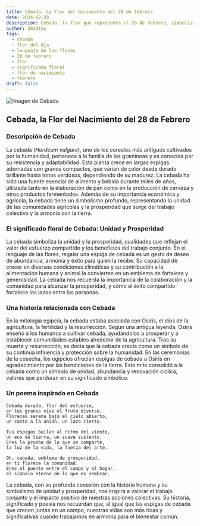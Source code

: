 ```yaml
---
title: Cebada, La Flor del Nacimiento del 28 de febrero
date: 2024-02-28
description: Cebada, la flor que representa el 28 de febrero, simboliza Unidad y prosperidad. Descubre su fascinante historia, significado en el lenguaje de las flores y una poesía que celebra su belleza.
author: 365días
tags:
  - cebada
  - flor del día
  - lenguaje de las flores
  - 28 de febrero
  - flor
  - significado floral
  - flor de nacimiento
  - febrero
draft: false
---
```


![Imagen de Cebada](https://cdn.pixabay.com/photo/2018/03/19/20/20/wheat-3241114_640.jpg#center)


## Cebada, la Flor del Nacimiento del 28 de Febrero

### Descripción de Cebada

La cebada (_Hordeum vulgare_), uno de los cereales más antiguos cultivados por la humanidad, pertenece a la familia de las gramíneas y es conocida por su resistencia y adaptabilidad. Esta planta crece en largas espigas adornadas con granos compactos, que varían de color desde dorado brillante hasta tonos verdosos, dependiendo de su madurez. La cebada ha sido una fuente esencial de alimento y bebida durante miles de años, utilizada tanto en la elaboración de pan como en la producción de cerveza y otros productos fermentados. Además de su importancia económica y agrícola, la cebada tiene un simbolismo profundo, representando la unidad de las comunidades agrícolas y la prosperidad que surge del trabajo colectivo y la armonía con la tierra.

### El significado floral de Cebada: Unidad y Prosperidad

La cebada simboliza la unidad y la prosperidad, cualidades que reflejan el valor del esfuerzo compartido y los beneficios del trabajo conjunto. En el lenguaje de las flores, regalar una espiga de cebada es un gesto de deseo de abundancia, armonía y éxito para quien la recibe. Su capacidad de crecer en diversas condiciones climáticas y su contribución a la alimentación humana y animal la convierten en un emblema de fortaleza y generosidad. La cebada nos recuerda la importancia de la colaboración y la comunidad para alcanzar la prosperidad, y cómo el éxito compartido fortalece los lazos entre las personas.

### Una historia relacionada con Cebada

En la mitología egipcia, la cebada estaba asociada con Osiris, el dios de la agricultura, la fertilidad y la resurrección. Según una antigua leyenda, Osiris enseñó a los humanos a cultivar cebada, ayudándolos a prosperar y a establecer comunidades estables alrededor de la agricultura. Tras su muerte y resurrección, se decía que la cebada crecía como un símbolo de su continua influencia y protección sobre la humanidad. En las ceremonias de la cosecha, los egipcios ofrecían espigas de cebada a Osiris en agradecimiento por las bendiciones de la tierra. Este mito consolidó a la cebada como un símbolo de unidad, abundancia y renovación cíclica, valores que perduran en su significado simbólico.

### Un poema inspirado en Cebada

```
Cebada dorada, flor del esfuerzo,  
en tus granos vive el fruto diverso.  
Floreces serena bajo el cielo abierto,  
un canto a la unión, un lazo cierto.  

Tus espigas bailan al ritmo del viento,  
un eco de tierra, un suave sustento.  
Eres la prueba de lo que se comparte,  
la luz de la vida, la fuerza del arte.  

Oh, cebada, emblema de prosperidad,  
en ti florece la comunidad.  
Eres el puente entre el campo y el hogar,  
el símbolo eterno de lo que es sembrar.  
```

La cebada, con su profunda conexión con la historia humana y su simbolismo de unidad y prosperidad, nos inspira a valorar el trabajo conjunto y el impacto positivo de nuestras acciones colectivas. Su historia, significado y poesía nos recuerdan que, al igual que las espigas de cebada que crecen juntas en un campo, nuestras vidas son más ricas y significativas cuando trabajamos en armonía para el bienestar común.

